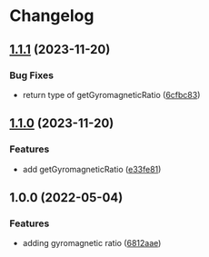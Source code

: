 # Changelog

## [1.1.1](https://github.com/cheminfo/gyromagnetic-ratio/compare/v1.1.0...v1.1.1) (2023-11-20)


### Bug Fixes

* return type of getGyromagneticRatio ([6cfbc83](https://github.com/cheminfo/gyromagnetic-ratio/commit/6cfbc83ef8b7139b0b66a5fa6ec5ca715367aab4))

## [1.1.0](https://github.com/cheminfo/gyromagnetic-ratio/compare/v1.0.0...v1.1.0) (2023-11-20)


### Features

* add getGyromagneticRatio ([e33fe81](https://github.com/cheminfo/gyromagnetic-ratio/commit/e33fe8106fcf93dd89f6f615c8184d6cdb6d11da))

## 1.0.0 (2022-05-04)


### Features

* adding gyromagnetic ratio ([6812aae](https://github.com/cheminfo/gyromagnetic-ratio/commit/6812aae08f60f9cf5db8e6554f4588de31b460f8))
